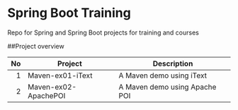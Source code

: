 # Spring Boot Training
Repo for Spring and Spring Boot projects for training and courses

##Project overview

| No     | Project              | Description                     |
| ------:| -------------------- | ------------------------------- |
| 1      | Maven-ex01-iText     | A Maven demo using iText        |
| 2      | Maven-ex02-ApachePOI | A Maven demo using Apache POI   |


